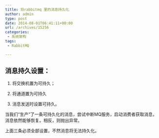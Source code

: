 ```yaml
---
title: 将rabbitmq 里的消息持久化
author: admin
type: post
date: 2014-08-01T06:41:11+00:00
url: /archives/15256
categories:
 - 系统架构
tags:
 - RabbitMQ

---
```


## 消息持久设置：

1) 将交换机置为可持久；

2) 将通道置为可持久

3) 消息发送时设置可持久。

当我们“生产”了一条可持久化的消息，尝试中断MQ服务，启动消费者获取消息，消息依然能够恢复。相反，则抛出异常。

上面三条必须全部设置，不然消息将无法持久化。